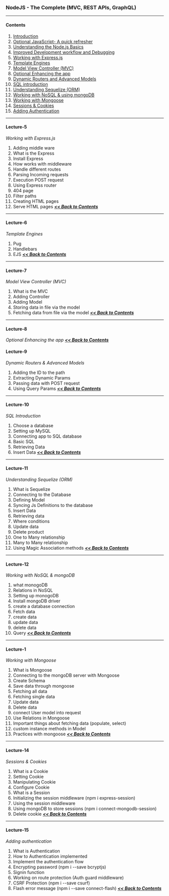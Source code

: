 ### NodeJS - The Complete (MVC, REST APIs, GraphQL)
---
#### Contents
 1. [Introduction](#lecture-1)
 2. [Optional JavaScript- A quick refresher](#lecture-2)
 3. [Understanding the Node.js Basics](#lecture-3)
 4. [Improved Development workflow and Debugging](#lecuter-4)
 5. [Working with Express.js](#lecture-5)
 6. [Template Engines](#lecture-6)
 7. [Model View Controller (MVC)](#lecture-7)
 8. [Optional Enhancing the app](#lecture-8)
 9. [Dynamic Routers and Advanced Models](#lecture-9)
 10. [SQL introduction](#lecture-10) 
 11. [Understanding Sequelize (ORM)](#lecture-11)
 12. [Working with NoSQL & using mongoDB](#lecture-12)
 13. [Working with Mongoose](#lecture-13)
 14. [Sessions & Cookies](#lecture-14)
 15. [Adding Authentication](#lecture-15)
---
#### Lecture-5
*Working with Express.js*
 1. Adding middle ware
 2. What is the Express
 3. Install Express
 4. How works with middleware
 5. Handle different routes
 6. Parsing Incoming requests
 7. Execution POST request
 8. Using Express router
 9. 404 page
 10. Filter paths
 11. Creating HTML pages
 12. Serve HTML pages 
***[<< Back to Contents](#contents)***
 ---
#### Lecture-6
*Template Engines*

 1. Pug
 2. Handlebars
 3. EJS
***[<< Back to Contents](#contents)***

---
#### Lecture-7
*Model View Controller (MVC)*

 1. What is the MVC
 2. Adding Controller
 3. Adding Model
 4. Storing data in file via the model
 5. Fetching data from file via the model
***[<< Back to Contents](#contents)***
 ---
#### Lecture-8
*Optional Enhancing the app*
***[<< Back to Contents](#contents)***

#### Lecture-9
*Dynamic Routers & Advanced Models*
 1. Adding the ID to the path
 2. Extracting Dynamic Params
 3. Passing data with POST request
 4. Using Query Params
***[<< Back to Contents](#contents)***
 ---
#### Lecture-10
*SQL Introduction*
 1. Choose a database
 2. Setting up MySQL
 3. Connecting app to SQL database
 4. Basic SQL
 5. Retrieving Data
 6. Insert Data
***[<< Back to Contents](#contents)***
 ---
#### Lecture-11
*Understanding Sequelize (ORM)*
 1. What is Sequelize
 2. Connecting to the Database
 3. Defining Model
 4. Syncing Js Definitions to the database
 5. Insert Data
 6. Retrieving data
 7. Where conditions
 8. Update data
 9. Delete product
 10. One to Many relationship
 11. Many to Many relationship
 12. Using Magic Association methods 
***[<< Back to Contents](#contents)***
 ---
#### Lecture-12
*Working with NoSQL & mongoDB*
 1. what monogoDB
 2. Relations in NoSQL
 3. Setting up monogoDB
 4. Install mongoDB driver
 5. create a database connection
 6. Fetch data
 7. create data
 8. update data
 9. delete data
 10. Query 
***[<< Back to Contents](#contents)***
 ---
#### Lecture-1
*Working with Mongoose*
 1. What is Mongoose
 2. Connecting to the mongoDB server with Mongoose
 3. Create Schema
 4. Save data through mongoose
 5. Fetching all data
 6. Fetching single data
 7. Update data
 8. Delete data
 9. connect User model into request
 10. Use Relations in Mongoose
 11. Important things about fetching data (populate, select)
 12. custom instance methods in Model
 13. Practices with mongoose
***[<< Back to Contents](#contents)***
 ---
#### Lecture-14
*Sessions & Cookies*
 1. What is a Cookie
 2. Setting Cookie
 3. Manipulating Cookie
 4. Configure Cookie
 5. What is a Session
 6. Initializing the session middleware (npm i express-session)
 7. Using the session middleware
 8. Using mongoDB to store sessions (npm i connect-mongodb-session)
 9. Delete cookie 
***[<< Back to Contents](#contents)***
 ---
#### Lecture-15
*Adding authentication*
 1. What is Authentication
 2. How to Authentication implemented
 3. Implement the authentication flow
 4. Encrypting password (npm i --save bcryptjs)
 5. Signin function
 6. Working on route protection (Auth guard middleware)
 7. CSRF Protection (npm i --save csurf)
 8. Flash error message (npm i --save connect-flash)
***[<< Back to Contents](#contents)***